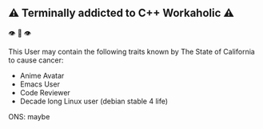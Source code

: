 
## :warning: Terminally addicted to C++ Workaholic :warning:

:eye: :lips: :eye: 

This User may contain the following traits known by The State of California to cause cancer:

* Anime Avatar
* Emacs User
* Code Reviewer
* Decade long Linux user (debian stable 4 life)


ONS: maybe
